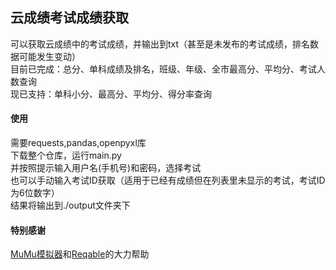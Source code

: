 ## 云成绩考试成绩获取
可以获取云成绩中的考试成绩，并输出到txt（甚至是未发布的考试成绩，排名数据可能发生变动）<br>
目前已完成：总分、单科成绩及排名，班级、年级、全市最高分、平均分、考试人数查询<br>
现已支持：单科小分、最高分、平均分、得分率查询

#### 使用
需要requests,pandas,openpyxl库<br>
下载整个仓库，运行main.py<br>
并按照提示输入用户名(手机号)和密码，选择考试<br>
也可以手动输入考试ID获取（适用于已经有成绩但在列表里未显示的考试，考试ID为6位数字）<br>
结果将输出到./output文件夹下

#### 特别感谢
[MuMu模拟器](https://mumu.163.com/)和[Reqable](https://reqable.com/)的大力帮助
